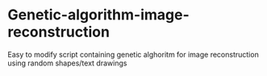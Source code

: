 # Genetic-algorithm-image-reconstruction
Easy to modify script containing genetic alghoritm for image reconstruction using random shapes/text drawings
